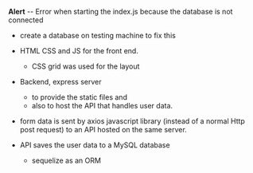 **Alert** -- Error when starting the index.js because the database is not connected
   * create a database on testing machine to fix this

* HTML CSS and JS for the front end.
    * CSS grid was used for the layout 
* Backend, express server 
    * to provide the static files and 
    * also to host the API that handles user data.  

* form data is sent by axios javascript library (instead of a normal Http post request) to an API hosted on the same server. 
* API saves the user data to a MySQL database
    * sequelize as an ORM
